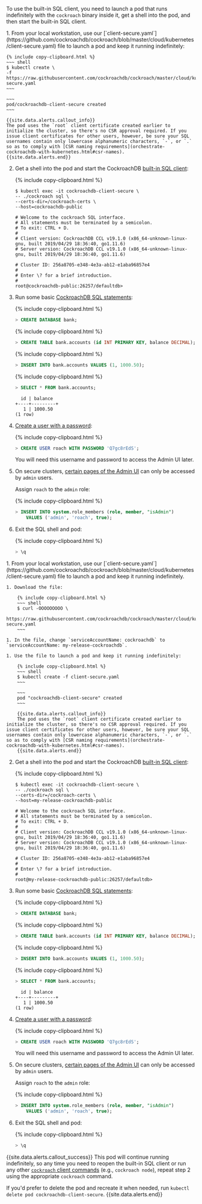 To use the built-in SQL client, you need to launch a pod that runs indefinitely with the `cockroach` binary inside it, get a shell into the pod, and then start the built-in SQL client.

<section class="filter-content" markdown="1" data-scope="manual">
1. From your local workstation, use our [`client-secure.yaml`](https://github.com/cockroachdb/cockroach/blob/master/cloud/kubernetes/client-secure.yaml) file to launch a pod and keep it running indefinitely:

    {% include copy-clipboard.html %}
    ~~~ shell
    $ kubectl create \
    -f https://raw.githubusercontent.com/cockroachdb/cockroach/master/cloud/kubernetes/client-secure.yaml
    ~~~

    ~~~
    pod/cockroachdb-client-secure created
    ~~~

    {{site.data.alerts.callout_info}}
    The pod uses the `root` client certificate created earlier to initialize the cluster, so there's no CSR approval required. If you issue client certificates for other users, however, be sure your SQL usernames contain only lowercase alphanumeric characters, `-`, or `.` so as to comply with [CSR naming requirements](orchestrate-cockroachdb-with-kubernetes.html#csr-names).
    {{site.data.alerts.end}}

2. Get a shell into the pod and start the CockroachDB [built-in SQL client](use-the-built-in-sql-client.html):

    {% include copy-clipboard.html %}
    ~~~ shell
    $ kubectl exec -it cockroachdb-client-secure \
    -- ./cockroach sql \
    --certs-dir=/cockroach-certs \
    --host=cockroachdb-public
    ~~~

    ~~~
    # Welcome to the cockroach SQL interface.
    # All statements must be terminated by a semicolon.
    # To exit: CTRL + D.
    #
    # Client version: CockroachDB CCL v19.1.0 (x86_64-unknown-linux-gnu, built 2019/04/29 18:36:40, go1.11.6)
    # Server version: CockroachDB CCL v19.1.0 (x86_64-unknown-linux-gnu, built 2019/04/29 18:36:40, go1.11.6)

    # Cluster ID: 256a8705-e348-4e3a-ab12-e1aba96857e4
    #
    # Enter \? for a brief introduction.
    #
    root@cockroachdb-public:26257/defaultdb>
    ~~~

3. Run some basic [CockroachDB SQL statements](learn-cockroachdb-sql.html):

    {% include copy-clipboard.html %}
    ~~~ sql
    > CREATE DATABASE bank;
    ~~~

    {% include copy-clipboard.html %}
    ~~~ sql
    > CREATE TABLE bank.accounts (id INT PRIMARY KEY, balance DECIMAL);
    ~~~

    {% include copy-clipboard.html %}
    ~~~ sql
    > INSERT INTO bank.accounts VALUES (1, 1000.50);
    ~~~

    {% include copy-clipboard.html %}
    ~~~ sql
    > SELECT * FROM bank.accounts;
    ~~~

    ~~~
      id | balance
    +----+---------+
       1 | 1000.50
    (1 row)
    ~~~

4. [Create a user with a password](create-user.html#create-a-user-with-a-password):

    {% include copy-clipboard.html %}
    ~~~ sql
    > CREATE USER roach WITH PASSWORD 'Q7gc8rEdS';
    ~~~

      You will need this username and password to access the Admin UI later.

5. On secure clusters, [certain pages of the Admin UI](admin-ui-overview.html#admin-ui-access) can only be accessed by `admin` users.

    Assign `roach` to the `admin` role:

    {% include copy-clipboard.html %}
    ~~~ sql
    > INSERT INTO system.role_members (role, member, "isAdmin")
        VALUES ('admin', 'roach', true);
    ~~~

6. Exit the SQL shell and pod:

    {% include copy-clipboard.html %}
    ~~~ sql
    > \q
    ~~~
</section>

<section class="filter-content" markdown="1" data-scope="helm">
1. From your local workstation, use our [`client-secure.yaml`](https://github.com/cockroachdb/cockroach/blob/master/cloud/kubernetes/client-secure.yaml) file to launch a pod and keep it running indefinitely.

    1. Download the file:

        {% include copy-clipboard.html %}
        ~~~ shell
        $ curl -OOOOOOOOO \
        https://raw.githubusercontent.com/cockroachdb/cockroach/master/cloud/kubernetes/client-secure.yaml
        ~~~

    1. In the file, change `serviceAccountName: cockroachdb` to `serviceAccountName: my-release-cockroachdb`.

    1. Use the file to launch a pod and keep it running indefinitely:

        {% include copy-clipboard.html %}
        ~~~ shell
        $ kubectl create -f client-secure.yaml
        ~~~

        ~~~
        pod "cockroachdb-client-secure" created
        ~~~

        {{site.data.alerts.callout_info}}
        The pod uses the `root` client certificate created earlier to initialize the cluster, so there's no CSR approval required. If you issue client certificates for other users, however, be sure your SQL usernames contain only lowercase alphanumeric characters, `-`, or `.` so as to comply with [CSR naming requirements](orchestrate-cockroachdb-with-kubernetes.html#csr-names).
        {{site.data.alerts.end}}

2. Get a shell into the pod and start the CockroachDB [built-in SQL client](use-the-built-in-sql-client.html):

    {% include copy-clipboard.html %}
    ~~~ shell
    $ kubectl exec -it cockroachdb-client-secure \
    -- ./cockroach sql \
    --certs-dir=/cockroach-certs \
    --host=my-release-cockroachdb-public
    ~~~

    ~~~
    # Welcome to the cockroach SQL interface.
    # All statements must be terminated by a semicolon.
    # To exit: CTRL + D.
    #
    # Client version: CockroachDB CCL v19.1.0 (x86_64-unknown-linux-gnu, built 2019/04/29 18:36:40, go1.11.6)
    # Server version: CockroachDB CCL v19.1.0 (x86_64-unknown-linux-gnu, built 2019/04/29 18:36:40, go1.11.6)

    # Cluster ID: 256a8705-e348-4e3a-ab12-e1aba96857e4
    #
    # Enter \? for a brief introduction.
    #
    root@my-release-cockroachdb-public:26257/defaultdb>
    ~~~

3. Run some basic [CockroachDB SQL statements](learn-cockroachdb-sql.html):

    {% include copy-clipboard.html %}
    ~~~ sql
    > CREATE DATABASE bank;
    ~~~

    {% include copy-clipboard.html %}
    ~~~ sql
    > CREATE TABLE bank.accounts (id INT PRIMARY KEY, balance DECIMAL);
    ~~~

    {% include copy-clipboard.html %}
    ~~~ sql
    > INSERT INTO bank.accounts VALUES (1, 1000.50);
    ~~~

    {% include copy-clipboard.html %}
    ~~~ sql
    > SELECT * FROM bank.accounts;
    ~~~

    ~~~
      id | balance
    +----+---------+
       1 | 1000.50
    (1 row)
    ~~~

4. [Create a user with a password](create-user.html#create-a-user-with-a-password):

    {% include copy-clipboard.html %}
    ~~~ sql
    > CREATE USER roach WITH PASSWORD 'Q7gc8rEdS';
    ~~~

    You will need this username and password to access the Admin UI later.

5. On secure clusters, [certain pages of the Admin UI](admin-ui-overview.html#admin-ui-access) can only be accessed by `admin` users.

    Assign `roach` to the `admin` role:

    {% include copy-clipboard.html %}
    ~~~ sql
    > INSERT INTO system.role_members (role, member, "isAdmin")
        VALUES ('admin', 'roach', true);
    ~~~

6. Exit the SQL shell and pod:

    {% include copy-clipboard.html %}
    ~~~ sql
    > \q
    ~~~
</section>

{{site.data.alerts.callout_success}}
This pod will continue running indefinitely, so any time you need to reopen the built-in SQL client or run any other [`cockroach` client commands](cockroach-commands.html) (e.g., `cockroach node`), repeat step 2 using the appropriate `cockroach` command.

If you'd prefer to delete the pod and recreate it when needed, run `kubectl delete pod cockroachdb-client-secure`.
{{site.data.alerts.end}}
